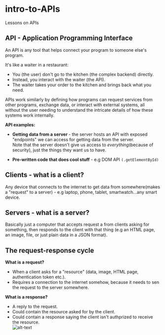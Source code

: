 # intro-to-APIs
Lessons on APIs

## API - Application Programming Interface
An API is any tool that helps connect your program to someone else's program.<br>

It's like a waiter in a restaurant:

* You (the user) don't go to the kitchen (the complex backend) directly.
* Instead, you interact with the waiter (the API).
* The waiter takes your order to the kitchen and brings back what you need.

APIs work similarly by defining how programs can request services from other programs, exchange data, or interact with external systems, all without the user needing to understand the intricate details of how these systems work internally.<br>

**API examples:**<br>
* **Getting data from a server** - the server hosts an API with exposed "endpoints" we can access for getting data from the server.<br>
Note that the server doesn't give us access to *everything*(because of security), just the things they want us to have.

* **Pre-written code that does cool stuff** - e.g DOM API `(.getElementById)`

## Clients - what is a client?
Any device that connects to the internet to get data from somewhere(makes a "request" to a server) - e.g laptop, phone, tablet, smartwatch...any smart device.

## Servers - what is a server?
Basically just a computer that accepts request a from clients asking for something, then responds to the client with that thing (e.g an HTML page, an image, file, or just plain data in a JSON format).

## The request-response cycle
**What is a request?**<br>
* When a client asks for a "resource" (data, image, HTML page, authentication token etc.).
* Requires a connection to the internet somehow, because it needs to sen the request to the server somewhere.

**What is a response?**<br>
* A reply to the request.
* Could contain the resource asked for by the client.
* Could contain a response saying the client isn't authprized to receive the resource.<br>
![alt-text](/intro-to-APIs/images/request-response.png)

